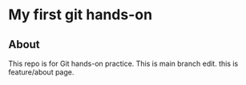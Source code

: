 # My first git hands-on
## About
This repo is for Git hands-on practice.
This is main branch edit.
this is feature/about page.
